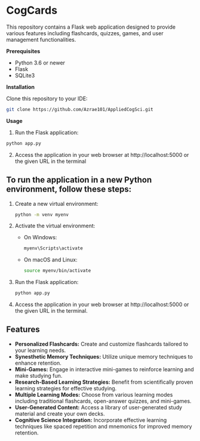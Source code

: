 <h1>CogCards</h1>
This repository contains a Flask web application designed to provide various features including flashcards, quizzes, games, and user management functionalities.
<p> </p>

**Prerequisites**
- Python 3.6 or newer
- Flask
- SQLite3

**Installation**

Clone this repository to your IDE:
```bash
git clone https://github.com/Azrae101/AppliedCogSci.git
```

**Usage**
1. Run the Flask application:
```bash
python app.py
```

2. Access the application in your web browser at http://localhost:5000 or the given URL in the terminal

## To run the application in a new Python environment, follow these steps:

1. Create a new virtual environment:
    ```bash
    python -m venv myenv
    ```

2. Activate the virtual environment:
    - On Windows:
        ```bash
        myenv\Scripts\activate
        ```
    - On macOS and Linux:
        ```bash
        source myenv/bin/activate
        ```
3. Run the Flask application:
    ```bash
    python app.py
    ```

4. Access the application in your web browser at http://localhost:5000 or the given URL in the terminal.

## Features

- **Personalized Flashcards:** Create and customize flashcards tailored to your learning needs.
- **Synesthetic Memory Techniques:** Utilize unique memory techniques to enhance retention.
- **Mini-Games:** Engage in interactive mini-games to reinforce learning and make studying fun.
- **Research-Based Learning Strategies:** Benefit from scientifically proven learning strategies for effective studying.
- **Multiple Learning Modes:** Choose from various learning modes including traditional flashcards, open-answer quizzes, and mini-games.
- **User-Generated Content:** Access a library of user-generated study material and create your own decks.
- **Cognitive Science Integration:** Incorporate effective learning techniques like spaced repetition and mnemonics for improved memory retention.

